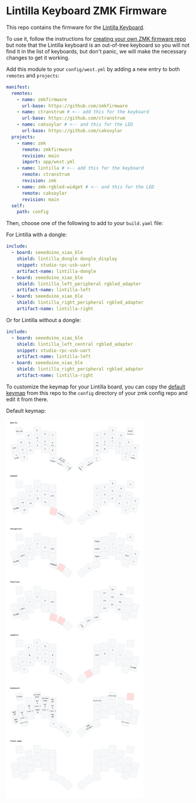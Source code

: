 # Lintilla Keyboard ZMK Firmware

This repo contains the firmware for the [Lintilla Keyboard][lintilla].

To use it, follow the instructions for [creating your own ZMK firmware repo][zmk]
but note that the Lintilla keyboard is an out-of-tree keyboard so you will not
find it in the list of keyboards, but don't panic, we will make the necessary
changes to get it working.

Add this module to your `config/west.yml` by adding a new entry to both
`remotes` and `projects`:

```yaml
manifest:
  remotes:
    - name: zmkfirmware
      url-base: https://github.com/zmkfirmware
    - name: ctranstrum # <-- add this for the keyboard
      url-base: https://github.com/ctranstrum
    - name: caksoylar # <-- and this for the LED
      url-base: https://github.com/caksoylar
  projects:
    - name: zmk
      remote: zmkfirmware
      revision: main
      import: app/west.yml
    - name: lintilla # <-- add this for the keyboard
      remote: ctranstrum
      revision: zmk
    - name: zmk-rgbled-widget # <-- and this for the LED
      remote: caksoylar
      revision: main
  self:
    path: config
```

Then, choose one of the following to add to your `build.yaml` file:

For Lintilla with a dongle:

```yaml
include:
  - board: seeeduino_xiao_ble
    shield: lintilla_dongle dongle_display
    snippet: studio-rpc-usb-uart
    artifact-name: lintilla-dongle
  - board: seeeduino_xiao_ble
    shield: lintilla_left_peripheral rgbled_adapter
    artifact-name: lintilla-left
  - board: seeeduino_xiao_ble
    shield: lintilla_right_peripheral rgbled_adapter
    artifact-name: lintilla-right
```

Or for Lintilla without a dongle:

```yaml
include:
  - board: seeeduino_xiao_ble
    shield: lintilla_left_central rgbled_adapter
    snippet: studio-rpc-usb-uart
    artifact-name: lintilla-left
  - board: seeeduino_xiao_ble
    shield: lintilla_right_peripheral rgbled_adapter
    artifact-name: lintilla-right
```

To customize the keymap for your Lintilla board, you can copy the
[default keymap][keymap] from this repo to the `config` directory of
your zmk config repo and edit it from there.

Default keymap:

![default keymap](images/lintilla.svg)

[keymap]: https://github.com/ctranstrum/lintilla/tree/zmk/boards/shields/lintilla/lintilla.keymap
[lintilla]: https://github.com/ctranstrum/lintilla
[zmk]: https://zmk.dev/docs/user-setup#github-repo
